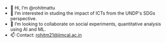 - 👋 Hi, I’m @rohitmattu
- 👀 I’m interested in studing the impact of ICTs from the UNDP's SDGs perspective.
- 💞️ I’m looking to collaborate on social experiments, quantitative analysis using AI and ML.
- 📫 Contact: rohitm21@iimcal.ac.in
